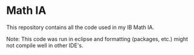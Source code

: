 # Math IA

This repository contains all the code used in my IB Math IA.

Note: This code was run in eclipse and formatting (packages, etc.) might not compile well in other IDE's.
